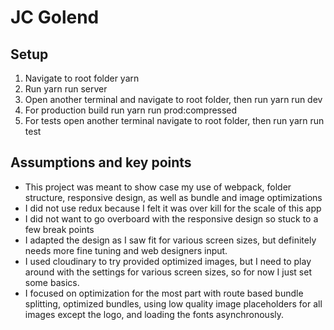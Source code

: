 # JC Golend

## Setup

1. Navigate to root folder yarn
2. Run yarn run server
3. Open another terminal and navigate to root folder, then run yarn run dev
4. For production build run yarn run prod:compressed
5. For tests open another terminal navigate to root folder, then run yarn run test

## Assumptions and key points

- This project was meant to show case my use of webpack, folder structure, responsive design, as well as bundle and image optimizations
- I did not use redux because I felt it was over kill for the scale of this app
- I did not want to go overboard with the responsive design so stuck to a few break points
- I adapted the design as I saw fit for various screen sizes, but definitely needs more fine tuning and web designers input.
- I used cloudinary to try provided optimized images, but I need to play around with the settings for various screen sizes, so for now I just set some basics.
- I focused on optimization for the most part with route based bundle splitting, optimized bundles, using low quality image placeholders for all images except the logo, and loading the fonts asynchronously.
